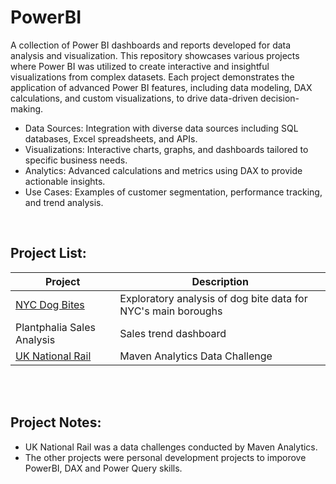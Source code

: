 # PowerBI

A collection of Power BI dashboards and reports developed for data analysis and visualization. This repository showcases various projects where Power BI was utilized to create interactive and insightful visualizations from complex datasets. Each project demonstrates the application of advanced Power BI features, including data modeling, DAX calculations, and custom visualizations, to drive data-driven decision-making.

<ul>
<li>Data Sources: Integration with diverse data sources including SQL databases, Excel spreadsheets, and APIs.</li>
<li>Visualizations: Interactive charts, graphs, and dashboards tailored to specific business needs.</li>
<li>Analytics: Advanced calculations and metrics using DAX to provide actionable insights.</li>
<li>Use Cases: Examples of customer segmentation, performance tracking, and trend analysis.</li>
</ul>
<br>

## Project List:
| Project | Description |
| --- | --- | 
| [NYC Dog Bites](https://github.com/julyndav/PowerBI/tree/main/NYC_Dog_Bite_Analysis) | Exploratory analysis of dog bite data for NYC's main boroughs |
| Plantphalia Sales Analysis | Sales trend dashboard |
| [UK National Rail](https://github.com/julyndav/PowerBI/tree/main/UK_National_Rail) | Maven Analytics Data Challenge |


<br></br>
## Project Notes:
<ul>
<li> UK National Rail was a data challenges conducted by Maven Analytics.</li>
<li>The other projects were personal development projects to imporove PowerBI, DAX and Power Query skills.</li>
</ul>
